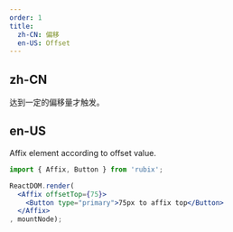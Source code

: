 ```yaml
---
order: 1
title:
  zh-CN: 偏移
  en-US: Offset
---
```


## zh-CN

达到一定的偏移量才触发。

## en-US

Affix element according to offset value.

````jsx
import { Affix, Button } from 'rubix';

ReactDOM.render(
  <Affix offsetTop={75}>
    <Button type="primary">75px to affix top</Button>
  </Affix>
, mountNode);
````
